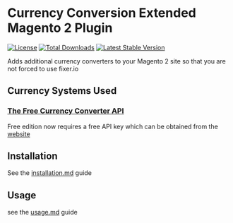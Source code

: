 # Currency Conversion Extended Magento 2 Plugin

[![License](https://poser.pugx.org/sozo-design/magento2-currencyconversionextended/license)](./LICENSE)
[![Total Downloads](https://poser.pugx.org/sozo-design/magento2-currencyconversionextended/downloads)](https://packagist.org/packages/sozodesign/magento2-currencyconversionextended)
[![Latest Stable Version](https://poser.pugx.org/sozo-design/magento2-currencyconversionextended/v/stable)](https://packagist.org/packages/sozodesign/magento2-currencyconversionextended)

Adds additional currency converters to your Magento 2 site so that you are not forced to use fixer.io

## Currency Systems Used

### [The Free Currency Converter API](https://free.currencyconverterapi.com/)
Free edition now requires a free API key which can be obtained from the [website](https://free.currencyconverterapi.com/free-api-key) 

## Installation
See the [installation.md](./Guides/INSTALLATION.md) guide

## Usage
see the [usage.md](./Guides/USAGE.MD) guide
